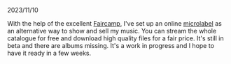 2023/11/10

With the help of the excellent [Faircamp](https://simonrepp.com/faircamp/), I've
set up an online [microlabel](http://77.240.200.81/) as an alternative way to
show and sell my music. You can stream the whole catalogue for free and download
high quality files for a fair price. It's still in beta and there are albums
missing. It's a work in progress and I hope to have it ready in a few weeks.
